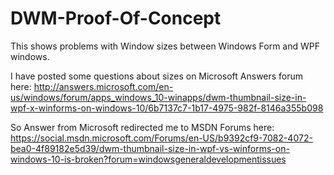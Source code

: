 # DWM-Proof-Of-Concept
This shows problems with Window sizes between Windows Form and WPF windows.

I have posted some questions about sizes on Microsoft Answers forum here:
http://answers.microsoft.com/en-us/windows/forum/apps_windows_10-winapps/dwm-thumbnail-size-in-wpf-x-winforms-on-windows-10/6b7137c7-1b17-4975-982f-8146a355b098

So Answer from Microsoft redirected me to MSDN Forums here:
https://social.msdn.microsoft.com/Forums/en-US/b9392cf9-7082-4072-bea0-4f89182e5d39/dwm-thumbnail-size-in-wpf-vs-winforms-on-windows-10-is-broken?forum=windowsgeneraldevelopmentissues
